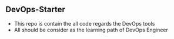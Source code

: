 ## DevOps-Starter
* This repo is contain the all code regards the DevOps tools <br> 
* All should be consider as the learning path of DevOps Engineer
